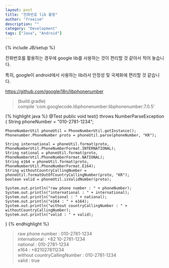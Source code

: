 ```yaml
---
layout: post
title: "전화번호 lib 활용"
author: "freeism"
description: ""
category: "Development" 
tags: ["Java", "Android"]
---
```

{% include JB/setup %}

전화번호를 활용하는 경우에 google lib를 사용하는 것이 편리할 것 같아서 적어 놓습니다.

특히, google이 android에서 사용하는 lib라서 안정성 및 국제화에 편리할 것 같습니다.

https://github.com/googlei18n/libphonenumber

> (build.gradle)  
compile 'com.googlecode.libphonenumber:libphonenumber:7.0.5'

{% highlight java %}
@Test
public void test() throws NumberParseException {
    String phoneNumber = "010-2781-1234";

    PhoneNumberUtil phoneUtil = PhoneNumberUtil.getInstance();
    Phonenumber.PhoneNumber proto = phoneUtil.parse(phoneNumber, "KR");

    String international = phoneUtil.format(proto, PhoneNumberUtil.PhoneNumberFormat.INTERNATIONAL);
    String national = phoneUtil.format(proto, PhoneNumberUtil.PhoneNumberFormat.NATIONAL);
    String e164 = phoneUtil.format(proto, PhoneNumberUtil.PhoneNumberFormat.E164);
    String withoutCountryCallingNumber = phoneUtil.formatOutOfCountryCallingNumber(proto, "KR");
    boolean valid = phoneUtil.isValidNumber(proto);

    System.out.println("raw phone number : " + phoneNumber);
    System.out.println("international : " + international);
    System.out.println("national : " + national);
    System.out.println("e164 : " + e164);
    System.out.println("without countryCallingNumber : " + withoutCountryCallingNumber);
    System.out.println("valid : " + valid);
}
{% endhighlight %}

> raw phone number : 010-2781-1234  
international : +82 10-2781-1234  
national : 010-2781-1234  
e164 : +821027811234  
without countryCallingNumber : 010-2781-1234  
valid : true  
